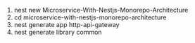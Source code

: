1) nest new Microservice-With-Nestjs-Monorepo-Architecture
2) cd microservice-with-nestjs-monorepo-architecture
3) nest generate app http-api-gateway       
4) nest generate library common     